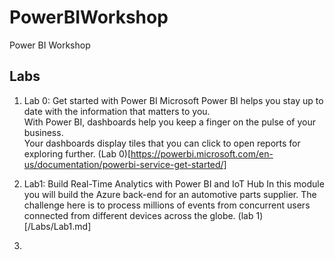 # PowerBIWorkshop
Power BI Workshop



## Labs

1. Lab 0: Get started with Power BI
Microsoft Power BI helps you stay up to date with the information that matters to you.  
With Power BI, dashboards help you keep a finger on the pulse of your business.  
Your dashboards display tiles that you can click to open reports for exploring further. 
(Lab 0)[https://powerbi.microsoft.com/en-us/documentation/powerbi-service-get-started/]

2. Lab1: Build Real-Time Analytics with Power BI and IoT Hub
In this module you will build the Azure back-end for an automotive parts supplier.
The challenge here is to process millions of events from concurrent users connected from different devices across the globe.
(lab 1)[/Labs/Lab1.md]

3. 
